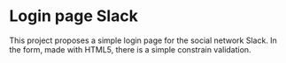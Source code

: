 # Login page Slack

This project proposes a simple login page for the social network Slack. 
In the form, made with HTML5, there is a simple constrain validation.
